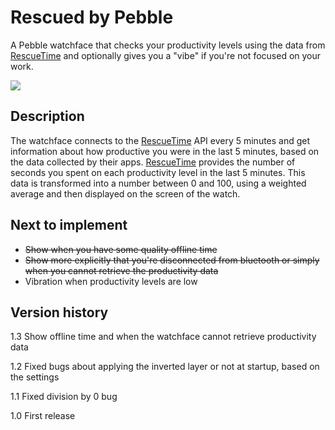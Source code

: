 # Rescued by Pebble
A Pebble watchface that checks your productivity levels using the data from [RescueTime](https://rescuetime.com) and optionally gives you a "vibe" if you're not focused on your work.

![](http://0f8f28fe275e3a043777-67ab80ec00c7299bd1255995bf933a71.r1.cf2.rackcdn.com/rescued-by-pebble-explanation-full3.png)

## Description
The watchface connects to the [RescueTime](https://rescuetime.com) API every 5 minutes and get information about how productive you were in the last 5 minutes, based on the data collected by their apps. [RescueTime](https://rescuetime.com) provides the number of seconds you spent on each productivity level in the last 5 minutes. This data is transformed into a number between 0 and 100, using a weighted average and then displayed on the screen of the watch.

## Next to implement

* ~~Show when you have some quality offline time~~
* ~~Show more explicitly that you're disconnected from bluetooth or simply when you cannot retrieve the productivity data~~
* Vibration when productivity levels are low

## Version history
1.3 Show offline time and when the watchface cannot retrieve productivity data

1.2 Fixed bugs about applying the inverted layer or not at startup, based on the settings

1.1 Fixed division by 0 bug

1.0 First release
